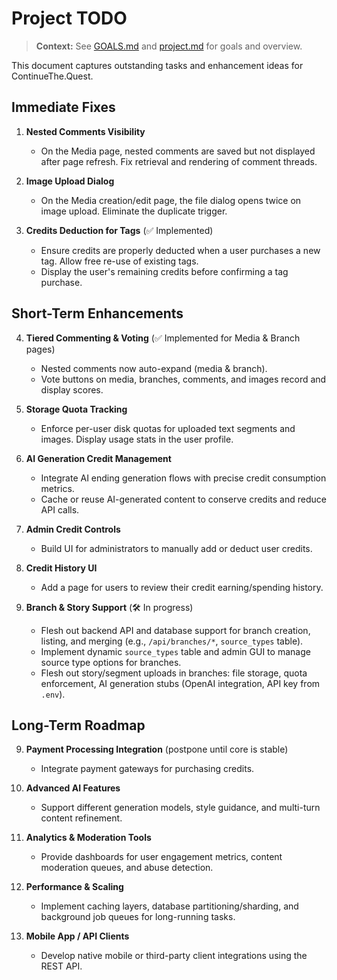  # Project TODO

 > **Context:** See [GOALS.md](../GOALS.md) and [project.md](../project.md) for goals and overview.

 This document captures outstanding tasks and enhancement ideas for ContinueThe.Quest.

 ## Immediate Fixes

 1. **Nested Comments Visibility**
    - On the Media page, nested comments are saved but not displayed after page refresh. Fix retrieval and rendering of comment threads.

 2. **Image Upload Dialog**
    - On the Media creation/edit page, the file dialog opens twice on image upload. Eliminate the duplicate trigger.

 3. **Credits Deduction for Tags** (✅ Implemented)
    - Ensure credits are properly deducted when a user purchases a new tag. Allow free re-use of existing tags.
    - Display the user's remaining credits before confirming a tag purchase.

 ## Short-Term Enhancements

 4. **Tiered Commenting & Voting** (✅ Implemented for Media & Branch pages)
    - Nested comments now auto-expand (media & branch).
    - Vote buttons on media, branches, comments, and images record and display scores.

 5. **Storage Quota Tracking**
    - Enforce per-user disk quotas for uploaded text segments and images. Display usage stats in the user profile.

 6. **AI Generation Credit Management**
    - Integrate AI ending generation flows with precise credit consumption metrics.
    - Cache or reuse AI-generated content to conserve credits and reduce API calls.

 7. **Admin Credit Controls**
    - Build UI for administrators to manually add or deduct user credits.

 8. **Credit History UI**
    - Add a page for users to review their credit earning/spending history.

 9. **Branch & Story Support** (🛠 In progress)
    - Flesh out backend API and database support for branch creation, listing, and merging (e.g., `/api/branches/*`, `source_types` table).
    - Implement dynamic `source_types` table and admin GUI to manage source type options for branches.
    - Flesh out story/segment uploads in branches: file storage, quota enforcement, AI generation stubs (OpenAI integration, API key from `.env`).

 ## Long-Term Roadmap

 9. **Payment Processing Integration** (postpone until core is stable)
    - Integrate payment gateways for purchasing credits.

 10. **Advanced AI Features**
     - Support different generation models, style guidance, and multi-turn content refinement.

 11. **Analytics & Moderation Tools**
     - Provide dashboards for user engagement metrics, content moderation queues, and abuse detection.

 12. **Performance & Scaling**
     - Implement caching layers, database partitioning/sharding, and background job queues for long-running tasks.

 13. **Mobile App / API Clients**
     - Develop native mobile or third-party client integrations using the REST API.